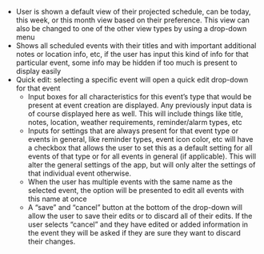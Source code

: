   * User is shown a default view of their projected schedule, can be today, this week, or this month view based on their preference. This view can also be changed to one of the other view types by using a drop-down menu
  * Shows all scheduled events with their titles and with important additional notes or location info, etc, if the user has input this kind of info for that particular event, some info may be hidden if too much is present to display easily
  * Quick edit: selecting a specific event will open a quick edit drop-down for that event
    * Input boxes for all characteristics for this event’s type that would be present at event creation are displayed. Any previously input data is of course displayed here as well. This will include things like title, notes, location, weather requirements, reminder/alarm types, etc
    * Inputs for settings that are always present for that event type or events in general, like reminder types, event icon color, etc will have a checkbox that allows the user to set this as a default setting for all events of that type or for all events in general (if applicable). This will alter the general settings of the app, but will only alter the settings of that individual event otherwise.
    * When the user has multiple events with the same name as the selected event, the option will be presented to edit all events with this name at once
    * A “save” and “cancel” button at the bottom of the drop-down will allow the user to save their edits or to discard all of their edits. If the user selects “cancel” and they have edited or added information in the event they will be asked if they are sure they want to discard their changes.
